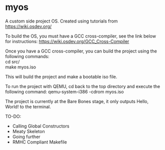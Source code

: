 # myos
A custom side project OS. Created using tutorials from https://wiki.osdev.org/

To build the OS, you must have a GCC cross-compiler, see the link below for instructions:
https://wiki.osdev.org/GCC_Cross-Compiler

Once you have a GCC cross-compiler, you can build the project using the following commands: <br />
cd src/ <br />
make myos.iso 

This will build the project and make a bootable iso file.

To run the project with QEMU, cd back to the top directory and execute the following command:
qemu-system-i386 -cdrom myos.iso

The project is currently at the Bare Bones stage, it only outputs Hello, World! to the terminal.

TO-DO:
- Calling Global Constructors
- Meaty Skeleton
- Going further
- RMHC Compliant Makefile
